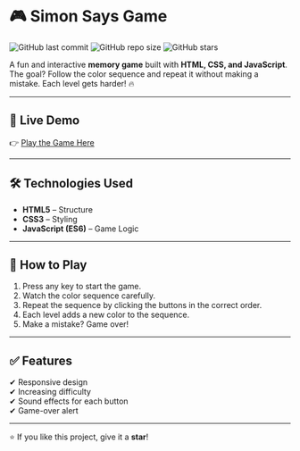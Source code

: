 # 🎮 Simon Says Game  

![GitHub last commit](https://img.shields.io/github/last-commit/himanshi-modi/web-development-projects?color=blue&style=flat-square)
![GitHub repo size](https://img.shields.io/github/repo-size/himanshi-modi/web-development-projects?color=green&style=flat-square)
![GitHub stars](https://img.shields.io/github/stars/himanshi-modi/web-development-projects?style=social)

A fun and interactive **memory game** built with **HTML, CSS, and JavaScript**.  
The goal? Follow the color sequence and repeat it without making a mistake. Each level gets harder! 🔥  

---

## 🚀 Live Demo  
👉 [Play the Game Here](https://himanshi-modi.github.io/web-development-projects/)  

---

## 🛠 Technologies Used  
- **HTML5** – Structure  
- **CSS3** – Styling  
- **JavaScript (ES6)** – Game Logic  

---

## 🎯 How to Play  
1. Press any key to start the game.  
2. Watch the color sequence carefully.  
3. Repeat the sequence by clicking the buttons in the correct order.  
4. Each level adds a new color to the sequence.  
5. Make a mistake? Game over!  

---

## ✅ Features  
✔ Responsive design  
✔ Increasing difficulty  
✔ Sound effects for each button  
✔ Game-over alert  

---

⭐ If you like this project, give it a **star**!
